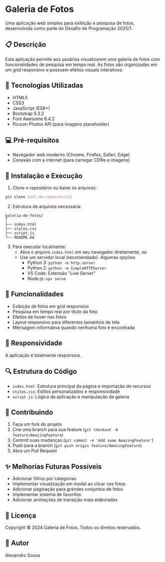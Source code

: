 # Galeria de Fotos

Uma aplicação web simples para exibição e pesquisa de fotos, desenvolvida como parte do Desafio de Programação 2025/1.

## 📋 Descrição

Esta aplicação permite aos usuários visualizarem uma galeria de fotos com funcionalidades de pesquisa em tempo real. As fotos são organizadas em um grid responsivo e possuem efeitos visuais interativos.

## 🚀 Tecnologias Utilizadas

- HTML5
- CSS3
- JavaScript (ES6+)
- Bootstrap 5.3.2
- Font Awesome 6.4.2
- Picsum Photos API (para imagens placeholder)

## 💻 Pré-requisitos

- Navegador web moderno (Chrome, Firefox, Safari, Edge)
- Conexão com a internet (para carregar CDNs e imagens)

## 🔧 Instalação e Execução

1. Clone o repositório ou baixe os arquivos:
```bash
git clone [url-do-repositorio]
```

2. Estrutura de arquivos necessária:
```
galeria-de-fotos/
│
├── index.html
├── styles.css
├── script.js
└── README.md
```

3. Para executar localmente:
   - Abra o arquivo `index.html` em seu navegador diretamente, ou
   - Use um servidor local (recomendado). Algumas opções:
     - Python 3: `python -m http.server`
     - Python 2: `python -m SimpleHTTPServer`
     - VS Code: Extensão "Live Server"
     - Node.js: `npx serve`

## 🌟 Funcionalidades

- Exibição de fotos em grid responsivo
- Pesquisa em tempo real por título da foto
- Efeitos de hover nas fotos
- Layout responsivo para diferentes tamanhos de tela
- Mensagem informativa quando nenhuma foto é encontrada

## 📱 Responsividade

A aplicação é totalmente responsiva.

## 🔍 Estrutura do Código

- `index.html`: Estrutura principal da página e importação de recursos
- `styles.css`: Estilos personalizados e responsividade
- `script.js`: Lógica da aplicação e manipulação da galeria

## 🤝 Contribuindo

1. Faça um fork do projeto
2. Crie uma branch para sua feature (`git checkout -b feature/AmazingFeature`)
3. Commit suas mudanças (`git commit -m 'Add some AmazingFeature'`)
4. Push para a branch (`git push origin feature/AmazingFeature`)
5. Abra um Pull Request

## ✨ Melhorias Futuras Possíveis

- Adicionar filtros por categorias
- Implementar visualização em modal ao clicar nas fotos
- Adicionar paginação para grandes conjuntos de fotos
- Implementar sistema de favoritos
- Adicionar animações de transição mais elaboradas

## 📝 Licença

Copyright © 2024 Galeria de Fotos. Todos os direitos reservados.

## 👥 Autor
Alexandro Sousa
